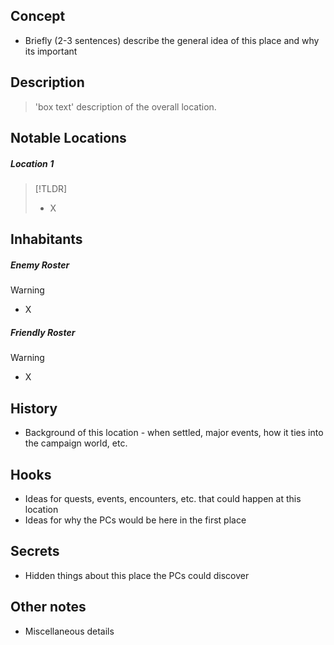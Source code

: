 ## Concept
- Briefly (2-3 sentences) describe the general idea of this place and why its important

## Description
> 'box text' description of the overall location.

## Notable Locations
##### Location 1
> [!TLDR]
> - X
## Inhabitants
##### Enemy Roster
> [!warning]
> - X

##### Friendly Roster
> [!warning]
> - X

## History
- Background of this location - when settled, major events, how it ties into the campaign world, etc.

## Hooks
- Ideas for quests, events, encounters, etc. that could happen at this location
- Ideas for why the PCs would be here in the first place

## Secrets
- Hidden things about this place the PCs could discover

## Other notes
- Miscellaneous details